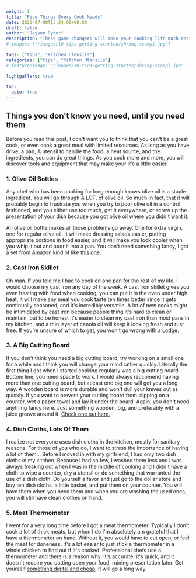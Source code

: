 ```yaml
---
weight: 1
title: "Five Things Every Cook Needs"
date: 2020-07-08T15:24:00+08:00
draft: false
author: "Jayson Ryter"
description: "These game changers will make your cooking life much easier"
# images: ["/images/10-tips-getting-started/shrimp-scampi.jpg"]

tags: ["tips", "Kitchen Utensils"]
categories: ["tips", "Kitchen Utensils"]
# featuredImage: "/images/10-tips-getting-started/shrimp-scampi.jpg"

lightgallery: true

toc:
  auto: true
---
```


## Things you don't know you need, until you need them

Before you read this post, I don't want you to think that you can't be a great cook, or even cook a great meal with limited resources.
As long as you have drive, a pan, A utensil to handle the food, a heat source, and the ingredients, you can do great things. 
As you cook more and more, you will discover tools and equipment that may make your life a little easier. 

### 1. Olive Oil Bottles

Any chef who has been cooking for long enough knows olive oil is a staple ingredient. You will go through A LOT, of olive oil. So much in fact,
that it will probably begin to frustrate you when you try to poor olive oil in a control fashioned, and you either use too much, get it everywhere, 
or screw up the presentation of your dish because you got olive oil where you didn't want it.

An olive oil bottle makes all those problems go away. One for extra virgin, one for regular olive oil. It will make dressing salads easier, putting appropriate portions in food easier, and it will make you look cooler when you whip it out and poor it into a pan. You don't need something fancy, I got a set from Amazon kind of like [this one](https://www.amazon.com/PACK-Aozita-Glass-Olive-Bottle/dp/B07DKB4FFW/ref=sr_1_1?dchild=1&keywords=oil+bottle+for+cooking&qid=1594256404&sr=8-1).

### 2. Cast Iron Skillet

Oh man. If you told me I had to cook on one pan for the rest of my life, I would choose my cast iron any day of the week. A cast iron skillet gives you even
 heating with food when cooking, you can put it in the oven under high heat, it will make any meal you cook taste ten times better since it gets continually seasoned, and it's incredibly versatile. A lot of new cooks might be intimidated by cast iron because people thing it's hard to clean or maintain, but to be honest it's easier to clean my cast iron than most pans in my kitchen, and a thin layer of canola oil will keep it looking fresh and rust free. If you're unsure of which to get, you won't go wrong with a [Lodge](https://www.amazon.com/Lodge-Skillet-Pre-Seasoned-10-25-Inch-Silicone/dp/B00WTSCXIS/ref=asc_df_B00WTSCXIS/?tag=hyprod-20&linkCode=df0&hvadid=198075681105&hvpos=&hvnetw=g&hvrand=6054211996255353180&hvpone=&hvptwo=&hvqmt=&hvdev=c&hvdvcmdl=&hvlocint=&hvlocphy=9011742&hvtargid=pla-350991430228&psc=1).

### 3. A Big Cutting Board

If you don't think you need a big cutting board, try working on a small one for a while and I think you will change your mind rather quickly. Literally the first thing I 
got when I started cooking regularly was a big cutting board. Bottom line, you need space to work. I would always reccomend having more than one cutting board, but 
atleast one big one will get you a long way. A wooden board is more durable and won't dull your knives out as quickly. If you want to prevent your cutting board 
from slipping on a counter, wet a paper towel and lay it under the board. Again, you don't need anything fancy here. Just something wooden, big, and preferably with 
a juice groove around it. [Check one out here.](https://www.amazon.com/Extra-Organic-Bamboo-Cutting-Kitchen/dp/B00MW8NBW2/ref=sr_1_1?dchild=1&keywords=wooden+cutting+board+big&qid=1594257853&sr=8-1) 

### 4. Dish Cloths, Lots Of Them

I realize not everyone uses dish cloths in the kitchen, mostly for sanitary reasons. For those of you who do, I want to stress the importance of having a lot of them...
Before I moved in with my girlfriend, I had only two dish cloths in my kitchen. Because I had so few, I washed them less and I was always freaking out when I was in the 
middle of cooking and I didn't have a cloth to wipe a counter, dry a utensil or do something that warranted the use of a dish cloth. Do yourself a favor and just go 
to the dollar store and buy ten dish cloths, a little basket, and put them on your counter. You will have them when you need them and when you are washing the used ones,
 you will still have clean clothes on hand. 

### 5. Meat Thermometer

I went for a very long time before I got a meat thermometer. Typically I don't cook a lot of thick meats, but when I do I'm absolutely am grateful that I have a thermometer
 on hand. Without it, you would have to cut open, or feel the meat for doneness. It's a lot easier to just stick a thermometer in a whole chicken to find out if it's 
cooked. Professional chefs use a thermometer and there is a reason why. It's accurate, it's quick, and it doesn't require you cutting open your food,
 ruining presentation later. Get yourself [something digital and cheap,](https://www.amazon.com/ThermoPro-Digital-Instant-Thermometer-Kitchen/dp/B01IHHLB3W/ref=pd_lpo_79_t_0/142-3326660-8980143?_encoding=UTF8&pd_rd_i=B01IHHLB3W&pd_rd_r=2ba7f8b8-dcbc-4885-b240-fd549484374a&pd_rd_w=YWJWV&pd_rd_wg=9CUHk&pf_rd_p=7b36d496-f366-4631-94d3-61b87b52511b&pf_rd_r=9NYKA1APCD3J35WT5RCW&psc=1&refRID=9NYKA1APCD3J35WT5RCW) it will go a long way. 
